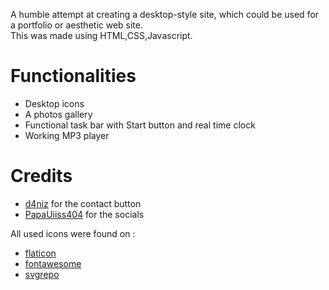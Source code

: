 A humble attempt at creating a desktop-style site, which could be used for a portfolio or aesthetic web site.<br/>
This was made using HTML,CSS,Javascript.

# Functionalities 
- Desktop icons
- A photos gallery
- Functional task bar with Start button and real time clock
- Working MP3 player


# Credits
- [d4niz](https://uiverse.io/d4niz/good-octopus-19) for the contact button
- [PapaUiiss404](https://uiverse.io/PapaUiiss404/honest-ape-75) for the socials

All used icons were found on :
 - [flaticon](https://www.flaticon.com/authors/freepik)
 - [fontawesome](https://fontawesome.com)
 - [svgrepo](https://www.svgrepo.com)
